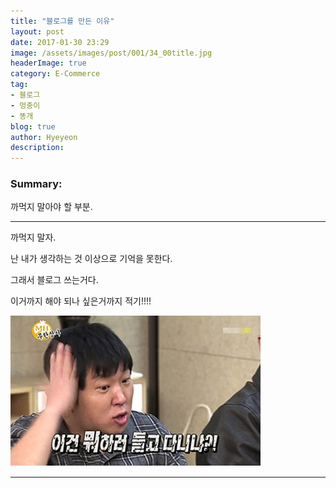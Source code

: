 ```yaml
---
title: "블로그를 만든 이유"
layout: post
date: 2017-01-30 23:29
image: /assets/images/post/001/34_00title.jpg
headerImage: true
category: E-Commerce
tag:
- 블로그
- 멍충이
- 똥개
blog: true
author: Hyeyeon
description:
---
```


### Summary:

까먹지 말아야 할 부분.

---

까먹지 말자.

난 내가 생각하는 것 이상으로 기억을 못한다.

그래서 블로그 쓰는거다.

이거까지 해야 되나 싶은거까지 적기!!!!

![pic1](/assets/images/post/001/34_00title.jpg)

---
